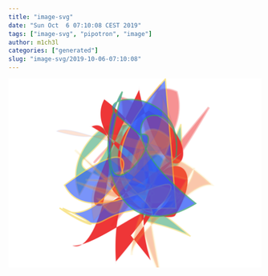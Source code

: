 ```yaml
---
title: "image-svg"
date: "Sun Oct  6 07:10:08 CEST 2019"
tags: ["image-svg", "pipotron", "image"]
author: m1ch3l
categories: ["generated"]
slug: "image-svg/2019-10-06-07:10:08"
---
```


![](image.svg)
